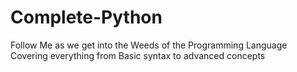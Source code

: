 # Complete-Python
Follow Me as we get into the Weeds of the Programming Language Covering everything from Basic syntax to advanced concepts
